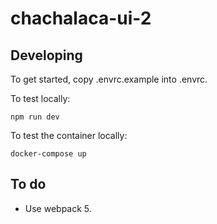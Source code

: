 # chachalaca-ui-2

## Developing

To get started, copy .envrc.example into .envrc.

To test locally:

```
npm run dev
```

To test the container locally:

```
docker-compose up
```

## To do

- Use webpack 5.
